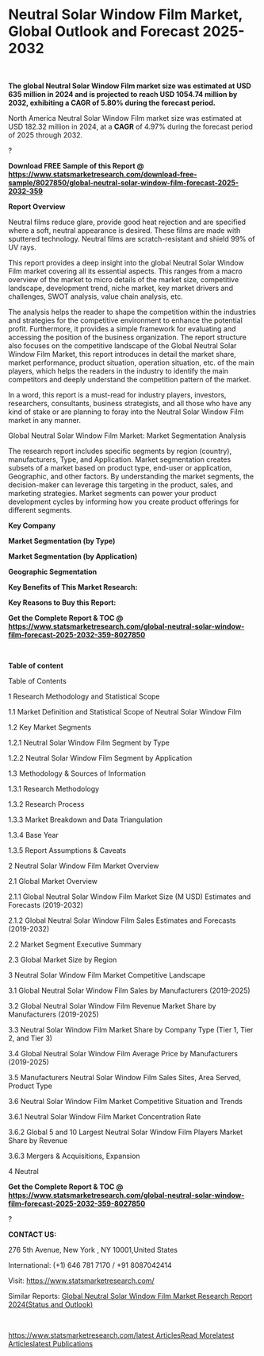 <h1>Neutral Solar Window Film Market, Global Outlook and Forecast 2025-2032</h1><br/><p><strong>The global Neutral Solar Window Film market size was estimated at USD 635 million in 2024 and is projected to reach USD 1054.74 million by 2032, exhibiting a <strong>CAGR</strong> of 5.80% during the forecast period.</strong></p>
 
 
 
 <p>North America Neutral Solar Window Film market size was estimated at USD 182.32 million in 2024, at a <strong>CAGR</strong> of 4.97% during the forecast period of 2025 through 2032.</p>
 
 
 
 <p>? </p>
 
 
 
 <p><strong>Download FREE Sample of this Report @ <a href="https://www.statsmarketresearch.com/download-free-sample/8027850/global-neutral-solar-window-film-forecast-2025-2032-359">https://www.statsmarketresearch.com/download-free-sample/8027850/global-neutral-solar-window-film-forecast-2025-2032-359</a></strong></p>
 
 
 
 <p><strong>Report Overview</strong></p>
 
 
 
 <p>Neutral films reduce glare, provide good heat rejection and are specified where a soft, neutral appearance is desired. These films are made with sputtered technology. Neutral films are scratch-resistant and shield 99% of UV rays.</p>
 
 
 
 <p>This report provides a deep insight into the global Neutral Solar Window Film market covering all its essential aspects. This ranges from a macro overview of the market to micro details of the market size, competitive landscape, development trend, niche market, key market drivers and challenges, SWOT analysis, value chain analysis, etc.</p>
 
 
 
 <p>The analysis helps the reader to shape the competition within the industries and strategies for the competitive environment to enhance the potential profit. Furthermore, it provides a simple framework for evaluating and accessing the position of the business organization. The report structure also focuses on the competitive landscape of the Global Neutral Solar Window Film Market, this report introduces in detail the market share, market performance, product situation, operation situation, etc. of the main players, which helps the readers in the industry to identify the main competitors and deeply understand the competition pattern of the market.</p>
 
 
 
 <p>In a word, this report is a must-read for industry players, investors, researchers, consultants, business strategists, and all those who have any kind of stake or are planning to foray into the Neutral Solar Window Film market in any manner.</p>
 
 
 
 <p>Global Neutral Solar Window Film Market: Market Segmentation Analysis</p>
 
 
 
 <p>The research report includes specific segments by region (country), manufacturers, Type, and Application. Market segmentation creates subsets of a market based on product type, end-user or application, Geographic, and other factors. By understanding the market segments, the decision-maker can leverage this targeting in the product, sales, and marketing strategies. Market segments can power your product development cycles by informing how you create product offerings for different segments.</p>
 
 
 
 <p><strong>Key Company</strong></p>
 
 
 
 <p><strong>Market Segmentation (by Type)</strong></p>
 
 
 
 <p><strong>Market Segmentation (<strong>by Application</strong>)</strong></p>
 
 
 
 <p><strong>Geographic Segmentation</strong></p>
 
 
 
 <p><strong>Key Benefits of This Market Research:</strong></p>
 
 
 
 <p><strong>Key <strong>Reasons to Buy</strong> this Report:</strong></p>
 
 
 
 <div><b>Get the Complete Report & TOC @ <a href="https://www.statsmarketresearch.com/global-neutral-solar-window-film-forecast-2025-2032-359-8027850">https://www.statsmarketresearch.com/global-neutral-solar-window-film-forecast-2025-2032-359-8027850</a></b></div>
 
 
 
 <p><br />
 
 <b>Table of content</b></p>
 
 
 
 <p>Table of Contents<br />
 
 1 Research Methodology and Statistical Scope<br />
 
 1.1 Market Definition and Statistical Scope of Neutral Solar Window Film<br />
 
 1.2 Key Market Segments<br />
 
 1.2.1 Neutral Solar Window Film Segment by Type<br />
 
 1.2.2 Neutral Solar Window Film Segment by Application<br />
 
 1.3 Methodology & Sources of Information<br />
 
 1.3.1 Research Methodology<br />
 
 1.3.2 Research Process<br />
 
 1.3.3 Market Breakdown and Data Triangulation<br />
 
 1.3.4 Base Year<br />
 
 1.3.5 Report Assumptions & Caveats<br />
 
 2 Neutral Solar Window Film Market Overview<br />
 
 2.1 Global Market Overview<br />
 
 2.1.1 Global Neutral Solar Window Film Market Size (M USD) Estimates and Forecasts (2019-2032)<br />
 
 2.1.2 Global Neutral Solar Window Film Sales Estimates and Forecasts (2019-2032)<br />
 
 2.2 Market Segment Executive Summary<br />
 
 2.3 Global Market Size by Region<br />
 
 3 Neutral Solar Window Film Market Competitive Landscape<br />
 
 3.1 Global Neutral Solar Window Film Sales by Manufacturers (2019-2025)<br />
 
 3.2 Global Neutral Solar Window Film Revenue Market Share by Manufacturers (2019-2025)<br />
 
 3.3 Neutral Solar Window Film Market Share by Company Type (Tier 1, Tier 2, and Tier 3)<br />
 
 3.4 Global Neutral Solar Window Film Average Price by Manufacturers (2019-2025)<br />
 
 3.5 Manufacturers Neutral Solar Window Film Sales Sites, Area Served, Product Type<br />
 
 3.6 Neutral Solar Window Film Market Competitive Situation and Trends<br />
 
 3.6.1 Neutral Solar Window Film Market Concentration Rate<br />
 
 3.6.2 Global 5 and 10 Largest Neutral Solar Window Film Players Market Share by Revenue<br />
 
 3.6.3 Mergers & Acquisitions, Expansion<br />
 
 4 Neutral</p>
 
 
 
 <div><b>Get the Complete Report & TOC @ <a href="https://www.statsmarketresearch.com/global-neutral-solar-window-film-forecast-2025-2032-359-8027850">https://www.statsmarketresearch.com/global-neutral-solar-window-film-forecast-2025-2032-359-8027850</a></b></div>
 
 
 
 <p>? </p>
 
 
 
 <p><b>CONTACT US:</b><br />
 
 276 5th Avenue, New York , NY 10001,United States<br />
 
 International: (+1) 646 781 7170 / +91 8087042414<br />
 
 Visit: <a href="https://www.statsmarketresearch.com/">https://www.statsmarketresearch.com/</a><br />
 
 Similar Reports: <a href="https://www.statsmarketresearch.com/global-neutral-solar-window-film-forecast-2025-2032-359-8027850">Global Neutral Solar Window Film Market Research Report 2024(Status and Outlook)</a><br />
 
 <br />
 
 <a href="https://gyeongbokgung.com">https://www.statsmarketresearch.com/</a><a href="https://hallyeomaritime.com">latest Articles</a><a href="https://jingwansa.com">Read More</a><a href="https://nguoiviet.jp/">latest Articles</a><a href="https://www.intelmarketresearch.com/">latest Publications</a></p>